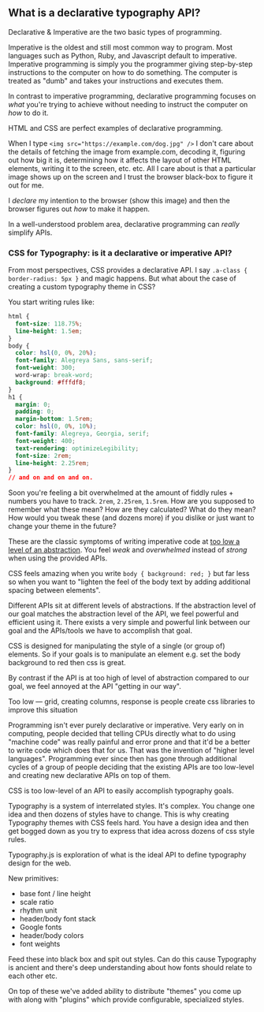 ## What is a declarative typography API?

Declarative & Imperative are the two basic types of programming.

Imperative is the oldest and still most common way to program. Most
languages such as Python, Ruby, and Javascript default to imperative.
Imperative programming is simply you the programmer giving step-by-step
instructions to the computer on how to do something. The computer is
treated as "dumb" and takes your instructions and executes them.

In contrast to imperative programming, declarative programming focuses
on _what_ you're trying to achieve without needing to instruct the
computer on _how_ to do it.

HTML and CSS are perfect examples of declarative programming.

When I type `<img src="https://example.com/dog.jpg" />` I don't care
about the details of fetching the image from example.com, decoding it,
figuring out how big it is, determining how it affects the layout of
other HTML elements, writing it to the screen, etc. etc. All I care
about is that a particular image shows up on the screen and I trust the
browser black-box to figure it out for me.

I _declare_ my intention to the browser (show this image) and then the
browser figures out _how_ to make it happen.

In a well-understood problem area, declarative programming can _really_
simplify APIs.

### CSS for Typography: is it a declarative or imperative API?

From most perspectives, CSS provides a declarative API. I say `.a-class { border-radius: 5px }` and magic happens. But what about the case of
creating a custom typography theme in CSS?

You start writing rules like:

```css
html {
  font-size: 118.75%;
  line-height: 1.5em;
}
body {
  color: hsl(0, 0%, 20%);
  font-family: Alegreya Sans, sans-serif;
  font-weight: 300;
  word-wrap: break-word;
  background: #fffdf8;
}
h1 {
  margin: 0;
  padding: 0;
  margin-bottom: 1.5rem;
  color: hsl(0, 0%, 10%);
  font-family: Alegreya, Georgia, serif;
  font-weight: 400;
  text-rendering: optimizeLegibility;
  font-size: 2rem;
  line-height: 2.25rem;
}
// and on and on and on.
```

Soon you're feeling a bit overwhelmed at the amount of fiddly rules +
numbers you have to track. `2rem`, `2.25rem`, `1.5rem`. How are you
supposed to remember what these mean? How are they calculated? What do
they mean? How would you tweak these (and dozens more) if you dislike or
just want to change your theme in the future?

These are the classic symptoms of writing imperative code at [too low a
level of an abstraction](http://worrydream.com/LadderOfAbstraction/).
You feel _weak_ and _overwhelmed_ instead of _strong_ when using the provided APIs.

CSS feels amazing when you write `body { background: red; }` but far
less so when you want to "lighten the feel of the body text by adding
additional spacing between elements".

Different APIs sit at different levels of abstractions. If the
abstraction level of our goal matches the abstraction level of the API,
we feel powerful and efficient using it. There exists a very simple and
powerful link between our goal and the APIs/tools we have to accomplish
that goal.

CSS is designed for manipulating the style of a single (or group of)
elements. So if your goals is to manipulate an element e.g. set the body
background to red then css is great.

By contrast if the API is at too high of level of abstraction compared
to our goal, we feel annoyed at the API "getting in our way".

Too low — grid, creating columns, response is people create css
libraries to improve this situation

Programming isn't ever purely declarative or imperative. Very early on
in computing, people decided that telling CPUs directly what to do using
"machine code" was really painful and error prone and that it'd be a
better to write code which does that for us. That was the invention of
"higher level languages". Programming ever since then has gone through
additional cycles of a group of people deciding that the existing APIs
are too low-level and creating new declarative APIs on top of them.

CSS is too low-level of an API to easily accomplish typography goals.

Typography is a system of interrelated styles. It's complex. You change
one idea and then dozens of styles have to change. This is why creating
Typography themes with CSS feels hard. You have a design idea and then
get bogged down as you try to express that idea across dozens of css
style rules.

Typography.js is exploration of what is the ideal API to define typography
design for the web.

New primitives:

- base font / line height
- scale ratio
- rhythm unit
- header/body font stack
- Google fonts
- header/body colors
- font weights

Feed these into black box and spit out styles. Can do this cause
Typography is ancient and there's deep understanding about how fonts
should relate to each other etc.

On top of these we've added ability to distribute "themes" you come up
with along with "plugins" which provide configurable, specialized
styles.
